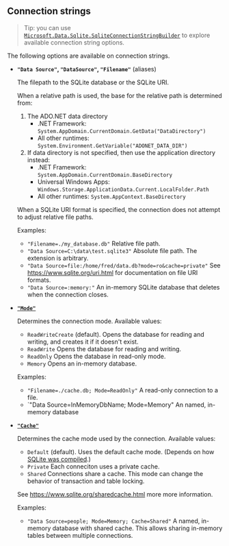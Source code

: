 Connection strings
------------------

> Tip: you can use [`Microsoft.Data.Sqlite.SqliteConnectionStringBuilder`](../src/Microsoft.Data.Sqlite/SqliteConnectionStringBuilder.cs) to explore available connection string options.

The following options are available on connection strings.

 - **`"Data Source"`, `"DataSource"`, `"Filename"`** (aliases)
 
   The filepath to the SQLite database or the SQLite URI.

   When a relative path is used, the base for the relative path is determined from:

    1. The ADO.NET data directory
        - .NET Framework: `System.AppDomain.CurrentDomain.GetData("DataDirectory")`
        - All other runtimes: `System.Environment.GetVariable("ADONET_DATA_DIR")`
    2. If data directory is not specified, then use the application directory instead:
        - .NET Framework: `System.AppDomain.CurrentDomain.BaseDirectory`
        - Universal Windows Apps: `Windows.Storage.ApplicationData.Current.LocalFolder.Path`
        - All other runtimes: `System.AppContext.BaseDirectory`

    When a SQLite URI format is specified, the connection does not attempt to adjust relative file paths.

    Examples:

    - `"Filename=./my_database.db"` Relative file path.
    - `"Data Source=C:\data\test.sqlite3"` Absolute file path. The extension is arbitrary.
    - `"Data Source=file:/home/fred/data.db?mode=ro&cache=private"` See <https://www.sqlite.org/uri.html> for documentation on file URI formats.
    - `"Data Source=:memory:"` An in-memory SQLite database that deletes when the connection closes.

 - [**`"Mode"`**](../src/Microsoft.Data.Sqlite/SqliteOpenMode.cs)

    Determines the connection mode. Available values:

    - `ReadWriteCreate` (default). Opens the database for reading and writing, and creates it if it doesn't exist.
    - `ReadWrite` Opens the database for reading and writing.
    - `ReadOnly` Opens the database in read-only mode.
    - `Memory` Opens an in-memory database.

    Examples:

    - `"Filename=./cache.db; Mode=ReadOnly"` A read-only connection to a file.
    - `"Data Source=InMemoryDbName; Mode=Memory" An named, in-memory database

- [**`"Cache"`**](../src/Microsoft.Data.Sqlite/SqliteCacheMode.cs)

    Determines the cache mode used by the connection. Available values:

    - `Default` (default). Uses the default cache mode. (Depends on how [SQLite was compiled]().)
    - `Private` Each conneciton uses a private cache.
    - `Shared` Connections share a cache. This mode can change the behavior of transaction and table locking.

    See <https://www.sqlite.org/sharedcache.html> more more information.

    Examples:

    - `"Data Source=people; Mode=Memory; Cache=Shared"` A named, in-memory database with shared cache. This allows sharing in-memory tables between multiple connections.